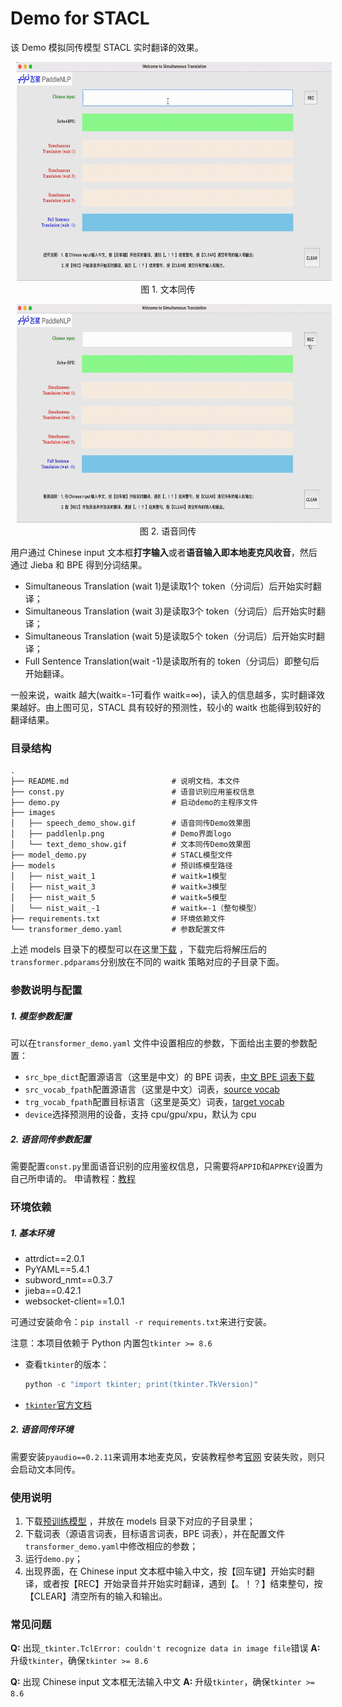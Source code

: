 # Demo for STACL

该 Demo 模拟同传模型 STACL 实时翻译的效果。
<p align="center">
<img src="images/text_demo_show.gif" height=350 hspace='10'/> <br />
图 1. 文本同传
</p>
<p align="center">
<img src="images/speech_demo_show.gif" height=350 hspace='10'/> <br />
图 2. 语音同传
</p>

用户通过 Chinese input 文本框**打字输入**或者**语音输入即本地麦克风收音**，然后通过 Jieba 和 BPE 得到分词结果。

- Simultaneous Translation (wait 1)是读取1个 token（分词后）后开始实时翻译；
- Simultaneous Translation (wait 3)是读取3个 token（分词后）后开始实时翻译；
- Simultaneous Translation (wait 5)是读取5个 token（分词后）后开始实时翻译；
- Full Sentence Translation(wait -1)是读取所有的 token（分词后）即整句后开始翻译。

一般来说，waitk 越大(waitk=-1可看作 waitk=∞)，读入的信息越多，实时翻译效果越好。由上图可见，STACL 具有较好的预测性，较小的 waitk 也能得到较好的翻译结果。

### 目录结构
```text
.
├── README.md                       # 说明文档，本文件
├── const.py                        # 语音识别应用鉴权信息
├── demo.py                         # 启动demo的主程序文件
├── images
│   ├── speech_demo_show.gif        # 语音同传Demo效果图
│   ├── paddlenlp.png               # Demo界面logo
│   └── text_demo_show.gif          # 文本同传Demo效果图
├── model_demo.py                   # STACL模型文件
├── models                          # 预训练模型路径
│   ├── nist_wait_1                 # waitk=1模型
│   ├── nist_wait_3                 # waitk=3模型
│   ├── nist_wait_5                 # waitk=5模型
│   └── nist_wait_-1                # waitk=-1（整句模型）
├── requirements.txt                # 环境依赖文件
└── transformer_demo.yaml           # 参数配置文件

```

上述 models 目录下的模型可以在这里[下载](../README.md#%E6%A8%A1%E5%9E%8B%E4%B8%8B%E8%BD%BD%E6%9B%B4%E6%96%B0%E4%B8%AD) ，下载完后将解压后的`transformer.pdparams`分别放在不同的 waitk 策略对应的子目录下面。

### 参数说明与配置

##### 1. 模型参数配置
可以在`transformer_demo.yaml` 文件中设置相应的参数，下面给出主要的参数配置：

- `src_bpe_dict`配置源语言（这里是中文）的 BPE 词表，[中文 BPE 词表下载](https://bj.bcebos.com/paddlenlp/models/stacl/2M.zh2en.dict4bpe.zh)
- `src_vocab_fpath`配置源语言（这里是中文）词表，[source vocab](https://bj.bcebos.com/paddlenlp/models/stacl/nist.20k.zh.vocab)
- `trg_vocab_fpath`配置目标语言（这里是英文）词表，[target vocab](https://bj.bcebos.com/paddlenlp/models/stacl/nist.10k.en.vocab)
- `device`选择预测用的设备，支持 cpu/gpu/xpu，默认为 cpu

##### 2. 语音同传参数配置
需要配置`const.py`里面语音识别的应用鉴权信息，只需要将`APPID`和`APPKEY`设置为自己所申请的。
申请教程：[教程](./README_ai.md)

### 环境依赖
##### 1. 基本环境
- attrdict==2.0.1
- PyYAML==5.4.1
- subword_nmt==0.3.7
- jieba==0.42.1
- websocket-client==1.0.1

可通过安装命令：`pip install -r requirements.txt`来进行安装。

注意：本项目依赖于 Python 内置包`tkinter >= 8.6`
- 查看`tkinter`的版本：
    ```python
    python -c "import tkinter; print(tkinter.TkVersion)"
- [`tkinter`官方文档](https://tkdocs.com/tutorial/index.html)

##### 2. 语音同传环境
需要安装`pyaudio==0.2.11`来调用本地麦克风，安装教程参考[官网](http://people.csail.mit.edu/hubert/pyaudio/)
安装失败，则只会启动文本同传。


### 使用说明

1. 下载[预训练模型](../README.md#%E6%A8%A1%E5%9E%8B%E4%B8%8B%E8%BD%BD%E6%9B%B4%E6%96%B0%E4%B8%AD) ，并放在 models 目录下对应的子目录里；
2. 下载词表（源语言词表，目标语言词表，BPE 词表），并在配置文件`transformer_demo.yaml`中修改相应的参数；
3. 运行`demo.py`；
4. 出现界面，在 Chinese input 文本框中输入中文，按【回车键】开始实时翻译，或者按【REC】开始录音并开始实时翻译，遇到【。！？】结束整句，按【CLEAR】清空所有的输入和输出。

### 常见问题
**Q:** 出现`_tkinter.TclError: couldn't recognize data in image file`错误
**A:** 升级`tkinter`，确保`tkinter >= 8.6`

**Q:** 出现 Chinese input 文本框无法输入中文
**A:** 升级`tkinter`，确保`tkinter >= 8.6`
